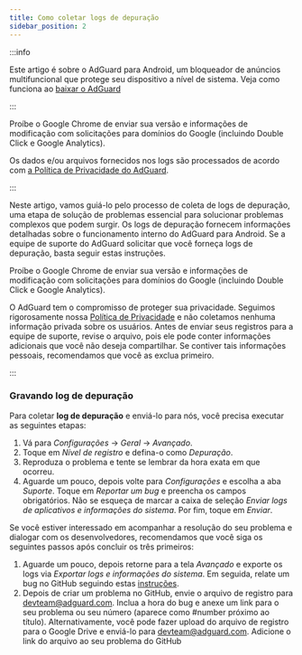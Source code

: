 ```yaml
---
title: Como coletar logs de depuração
sidebar_position: 2
---
```


:::info

Este artigo é sobre o AdGuard para Android, um bloqueador de anúncios multifuncional que protege seu dispositivo a nível de sistema. Veja como funciona ao [baixar o AdGuard](https://agrd.io/download-kb-adblock)

:::

Proíbe o Google Chrome de enviar sua versão e informações de modificação com solicitações para domínios do Google (incluindo Double Click e Google Analytics).

Os dados e/ou arquivos fornecidos nos logs são processados de acordo com [a Política de Privacidade do AdGuard](https://adguard.com/en/privacy.html).

:::

Neste artigo, vamos guiá-lo pelo processo de coleta de logs de depuração, uma etapa de solução de problemas essencial para solucionar problemas complexos que podem surgir. Os logs de depuração fornecem informações detalhadas sobre o funcionamento interno do AdGuard para Android. Se a equipe de suporte do AdGuard solicitar que você forneça logs de depuração, basta seguir estas instruções.

Proíbe o Google Chrome de enviar sua versão e informações de modificação com solicitações para domínios do Google (incluindo Double Click e Google Analytics).

O AdGuard tem o compromisso de proteger sua privacidade. Seguimos rigorosamente nossa [Política de Privacidade](https://adguard.com/privacy/android.html) e não coletamos nenhuma informação privada sobre os usuários. Antes de enviar seus registros para a equipe de suporte, revise o arquivo, pois ele pode conter informações adicionais que você não deseja compartilhar. Se contiver tais informações pessoais, recomendamos que você as exclua primeiro.

:::

### Gravando log de depuração

Para coletar **log de depuração** e enviá-lo para nós, você precisa executar as seguintes etapas:

1. Vá para *Configurações* → *Geral* → *Avançado*.
1. Toque em *Nível de registro* e defina-o como *Depuração*.
1. Reproduza o problema e tente se lembrar da hora exata em que ocorreu.
1. Aguarde um pouco, depois volte para *Configurações* e escolha a aba *Suporte*. Toque em *Reportar um bug* e preencha os campos obrigatórios. Não se esqueça de marcar a caixa de seleção *Enviar logs de aplicativos e informações do sistema*. Por fim, toque em *Enviar*.

Se você estiver interessado em acompanhar a resolução do seu problema e dialogar com os desenvolvedores, recomendamos que você siga os seguintes passos após concluir os três primeiros:

1. Aguarde um pouco, depois retorne para a tela *Avançado* e exporte os logs via *Exportar logs e informações do sistema*. Em seguida, relate um bug no GitHub seguindo estas [instruções](/guides/report-bugs.md).
1. Depois de criar um problema no GitHub, envie o arquivo de registro para <devteam@adguard.com>. Inclua a hora do bug e anexe um link para o seu problema ou seu número (aparece como #number próximo ao título). Alternativamente, você pode fazer upload do arquivo de registro para o Google Drive e enviá-lo para <devteam@adguard.com>. Adicione o link do arquivo ao seu problema do GitHub
